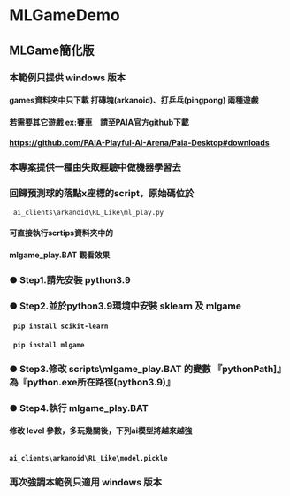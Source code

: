 # MLGameDemo
## MLGame簡化版 
### 本範例只提供 windows 版本
#### games資料夾中只下載 打磚塊(arkanoid)、打乒乓(pingpong) 兩種遊戲
#### 若需要其它遊戲 ex:賽車　請至PAIA官方github下載
#### <a ref=https://github.com/PAIA-Playful-AI-Arena/Paia-Desktop#downloads> https://github.com/PAIA-Playful-AI-Arena/Paia-Desktop#downloads </a>
### 本專案提供一種由失敗經驗中做機器學習去
### 回歸預測球的落點x座標的script，原始碼位於
<code> ai_clients\arkanoid\RL_Like\ml_play.py </code> 
#### 可直接執行scrtips資料夾中的
#### mlgame_play.BAT 觀看效果



### 
### ● Step1.請先安裝 python3.9 
### ● Step2.並於python3.9環境中安裝 sklearn 及 mlgame
####       <code> pip install scikit-learn </code>
####       <code> pip install mlgame </code>
### 
### ● Step3.修改 scripts\mlgame_play.BAT 的變數 『pythonPath]』 為『python.exe所在路徑(python3.9)』
### ● Step4.執行 mlgame_play.BAT
####        修改 level 參數，多玩幾關後，下列ai模型將越來越強
####        <code> ai_clients\arkanoid\RL_Like\model.pickle</code> 
### 再次強調本範例只適用 windows 版本

